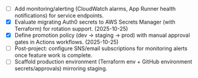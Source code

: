 - [ ] Add monitoring/alerting (CloudWatch alarms, App Runner health notifications) for service endpoints.
- [x] Evaluate migrating Auth0 secrets to AWS Secrets Manager (with Terraform) for rotation support. (2025-10-25)
- [x] Define promotion policy (dev → staging → prod) with manual approval gates in Actions workflows. (2025-10-25)
- [ ] Post-project: configure SNS/email subscriptions for monitoring alerts once feature work is complete.
- [ ] Scaffold production environment (Terraform env + GitHub environment secrets/approvals) mirroring staging.
